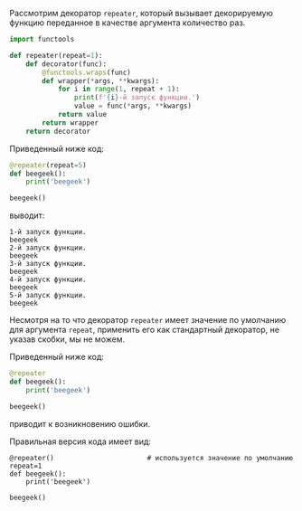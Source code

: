 

Рассмотрим декоратор `repeater`, который вызывает декорируемую функцию переданное в качестве аргумента количество раз.

```python
import functools

def repeater(repeat=1):
    def decorator(func):
        @functools.wraps(func)
        def wrapper(*args, **kwargs):
            for i in range(1, repeat + 1):
                print(f'{i}-й запуск функции.')
                value = func(*args, **kwargs)
            return value
        return wrapper
    return decorator
```

Приведенный ниже код:

```python
@repeater(repeat=5)
def beegeek():
    print('beegeek')

beegeek()
```

выводит:

```no-highlight
1-й запуск функции.
beegeek
2-й запуск функции.
beegeek
3-й запуск функции.
beegeek
4-й запуск функции.
beegeek
5-й запуск функции.
beegeek
```

Несмотря на то что декоратор `repeater` имеет значение по умолчанию для аргумента `repeat`, применить его как стандартный декоратор, не указав скобки, мы не можем. 

Приведенный ниже код:

```python
@repeater
def beegeek():
    print('beegeek')

beegeek()
```

приводит к возникновению ошибки.

Правильная версия кода имеет вид:

```
@repeater()                       # используется значение по умолчанию repeat=1
def beegeek():
    print('beegeek')

beegeek()
```
